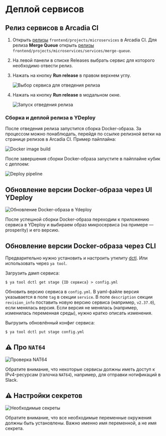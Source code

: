 # Деплой сервисов

## Релиз сервисов в Arcadia CI

1. Открыть [релизы][microservices-releases] `frontend/projects/microservices` в Arcadia CI.
   Для релиза **Merge Queue** открыть [релизы][merge-queue-releases] `frontend/projects/microservices/services/merge-queue`.
2. На левой панели в списке Releases выбрать сервис для которого необходимо отвести релиз.
3. Нажать на кнопку **Run release** в правом верхнем углу.

   ![Выбор сервиса для отведения релиза](images/release-list.png)

4. Нажать на кнопку **Run release** в модальном окне.

   ![Запуск отведения релиза](images/start-release-flow.png)

[microservices-releases]: https://a.yandex-team.ru/projects/fei/ci/releases/timeline?dir=frontend%2Fprojects%2Fmicroservices&id=release
[merge-queue-releases]: https://a.yandex-team.ru/projects/mqspotlight/ci/releases/timeline?dir=frontend%2Fprojects%2Fmicroservices%2Fservices%2Fmerge-queue&id=release

### Сборка и деплой релиза в YDeploy

После отведения релиза запустится сборка Docker-образа. За процессом можно понаблюдать, перейдя по ссылке релизной ветки на странице релизов в Arcadia CI. Пример пайплайна:

![Docker image build](images/build-start.png)

После завершения сборки Docker-образа запустите в пайплайне кубик с деплоем:

![Deploy pipeline](images/deploy-microservice.png)

## Обновление версии Docker-образа через UI YDeploy

![Обновление Docker-образа в Ydeploy](images/docker-update.png)

После успешной сборки Docker-образа переходим к приложению сервиса в YDeploy и выбираем образ микросервиса (на примере — prosperity) и его версию.

## Обновление версии Docker-образа через CLI

Предварительно нужно установить и настроить утилиту [dctl].
Или использовать через `ya tool`.

Загрузить дамп сервиса:

```console
$ ya tool dctl get stage {ID сервиса} > config.yml
```

Обновить версию сервиса в `config.yml`.
В yaml-файле версия указывается в поле `tag` в секции `service`. В поле `description` секции `revision_info` поставить новую версию сервиса (например, `v2.37.0`), если менялась версия. Если версия не менялась (например, изменилась переменная среды), нужно кратко описать изменения.

Выгрузить обновлённый конфиг сервиса:

```
$ ya tool dctl put stage config.yml
```

[dctl]: https://wiki.yandex-team.ru/deploy/docs/dctl/

## ⚠️ Про `NAT64`

![Проверка NAT64](images/nat64-warning.png)

Обратите внимание, что некоторые сервисы должны иметь доступ к IPv4-ресурсам (галочка `NAT64`), например, для отправки нотификаций в Slack.

## ⚠️ Настройки секретов

![Необходимые секреты](images/secrets.png)

Обратите внимание, что все необходимые переменные окружения должны быть установлены. Важно именно имя переменной, а не имя секрета.
